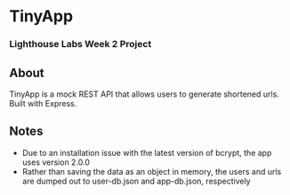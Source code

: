 # TinyApp
### Lighthouse Labs Week 2 Project

## About

TinyApp is a mock REST API that allows users to generate shortened urls.  Built with Express.

## Notes

- Due to an installation issue with the latest version of bcrypt, the app uses version 2.0.0
- Rather than saving the data as an object in memory, the users and urls are dumped out to user-db.json and app-db.json, respectively